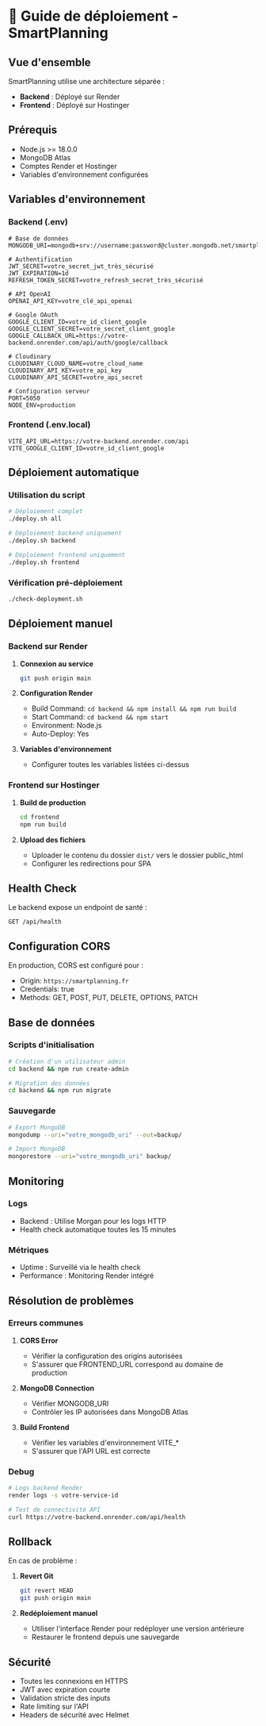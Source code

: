 # 🚀 Guide de déploiement - SmartPlanning

## Vue d'ensemble

SmartPlanning utilise une architecture séparée :
- **Backend** : Déployé sur Render
- **Frontend** : Déployé sur Hostinger

## Prérequis

- Node.js >= 18.0.0
- MongoDB Atlas
- Comptes Render et Hostinger
- Variables d'environnement configurées

## Variables d'environnement

### Backend (.env)

```env
# Base de données
MONGODB_URI=mongodb+srv://username:password@cluster.mongodb.net/smartplanning

# Authentification
JWT_SECRET=votre_secret_jwt_très_sécurisé
JWT_EXPIRATION=1d
REFRESH_TOKEN_SECRET=votre_refresh_secret_très_sécurisé

# API OpenAI
OPENAI_API_KEY=votre_clé_api_openai

# Google OAuth
GOOGLE_CLIENT_ID=votre_id_client_google
GOOGLE_CLIENT_SECRET=votre_secret_client_google
GOOGLE_CALLBACK_URL=https://votre-backend.onrender.com/api/auth/google/callback

# Cloudinary
CLOUDINARY_CLOUD_NAME=votre_cloud_name
CLOUDINARY_API_KEY=votre_api_key
CLOUDINARY_API_SECRET=votre_api_secret

# Configuration serveur
PORT=5050
NODE_ENV=production
```

### Frontend (.env.local)

```env
VITE_API_URL=https://votre-backend.onrender.com/api
VITE_GOOGLE_CLIENT_ID=votre_id_client_google
```

## Déploiement automatique

### Utilisation du script

```bash
# Déploiement complet
./deploy.sh all

# Déploiement backend uniquement
./deploy.sh backend

# Déploiement frontend uniquement
./deploy.sh frontend
```

### Vérification pré-déploiement

```bash
./check-deployment.sh
```

## Déploiement manuel

### Backend sur Render

1. **Connexion au service**
   ```bash
   git push origin main
   ```

2. **Configuration Render**
   - Build Command: `cd backend && npm install && npm run build`
   - Start Command: `cd backend && npm start`
   - Environment: Node.js
   - Auto-Deploy: Yes

3. **Variables d'environnement**
   - Configurer toutes les variables listées ci-dessus

### Frontend sur Hostinger

1. **Build de production**
   ```bash
   cd frontend
   npm run build
   ```

2. **Upload des fichiers**
   - Uploader le contenu du dossier `dist/` vers le dossier public_html
   - Configurer les redirections pour SPA

## Health Check

Le backend expose un endpoint de santé :
```
GET /api/health
```

## Configuration CORS

En production, CORS est configuré pour :
- Origin: `https://smartplanning.fr`
- Credentials: true
- Methods: GET, POST, PUT, DELETE, OPTIONS, PATCH

## Base de données

### Scripts d'initialisation

```bash
# Création d'un utilisateur admin
cd backend && npm run create-admin

# Migration des données
cd backend && npm run migrate
```

### Sauvegarde

```bash
# Export MongoDB
mongodump --uri="votre_mongodb_uri" --out=backup/

# Import MongoDB
mongorestore --uri="votre_mongodb_uri" backup/
```

## Monitoring

### Logs

- Backend : Utilise Morgan pour les logs HTTP
- Health check automatique toutes les 15 minutes

### Métriques

- Uptime : Surveillé via le health check
- Performance : Monitoring Render intégré

## Résolution de problèmes

### Erreurs communes

1. **CORS Error**
   - Vérifier la configuration des origins autorisées
   - S'assurer que FRONTEND_URL correspond au domaine de production

2. **MongoDB Connection**
   - Vérifier MONGODB_URI
   - Contrôler les IP autorisées dans MongoDB Atlas

3. **Build Frontend**
   - Vérifier les variables d'environnement VITE_*
   - S'assurer que l'API URL est correcte

### Debug

```bash
# Logs backend Render
render logs -s votre-service-id

# Test de connectivité API
curl https://votre-backend.onrender.com/api/health
```

## Rollback

En cas de problème :

1. **Revert Git**
   ```bash
   git revert HEAD
   git push origin main
   ```

2. **Redéploiement manuel**
   - Utiliser l'interface Render pour redéployer une version antérieure
   - Restaurer le frontend depuis une sauvegarde

## Sécurité

- Toutes les connexions en HTTPS
- JWT avec expiration courte
- Validation stricte des inputs
- Rate limiting sur l'API
- Headers de sécurité avec Helmet